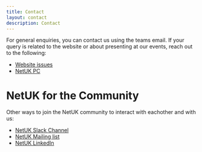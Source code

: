 ```yaml
---
title: Contact
layout: contact
description: Contact
---
```


For general enquiries, you can contact us using the teams email. If your query is related to the website or about presenting at our events, reach out to the following:

- <a href= "mailto:webmaster@netuk.org">Website issues</a>
- <a href= "mailto:pc@netuk.org">NetUK PC</a>

# NetUK for the Community

Other ways to join the NetUK community to interact with eachother and with us:

- [NetUK Slack Channel](https://join.slack.com/t/netukorg/shared_invite/zt-2in0ni4fr-~yfOqrdQB~VL81EuEamaMA)
- <a href= "mailto:members-subscribe@lists.netuk.org">NetUK Mailing list</a>
- [NetUK LinkedIn](https://www.linkedin.com/company/netuk/)
